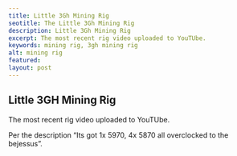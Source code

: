```yaml
---
title: Little 3Gh Mining Rig
seotitle: The Little 3Gh Mining Rig
description: Little 3Gh Mining Rig
excerpt: The most recent rig video uploaded to YouTUbe.
keywords: mining rig, 3gh mining rig
alt: mining rig
featured: 
layout: post
---
```


<h2>Little 3GH Mining Rig</h2>

<p>The most recent rig video uploaded to YouTUbe.<p>

<p>Per the description “Its got 1x 5970, 4x 5870 all overclocked to the bejessus”.<p>


